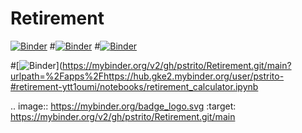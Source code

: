 # Retirement
[![Binder](https://mybinder.org/badge_logo.svg)](https://mybinder.org/v2/gh/pstrito/Retirement.git/main)
#[![Binder](https://mybinder.org/badge_logo.svg)](https://mybinder.org/v2/gh/pstrito/Retirement.git/main?urlpath=%2Fapps%2Fretirement_calculator.ipynb)
#[![Binder](https://mybinder.org/badge_logo.svg)](https://mybinder.org/v2/gh/pstrito/Retirement.git/main?#urlpath=%2Fapps%2Fhttps://mybinder.org/v2/gh/pstrito/Retirement.git/main/retirement_calculator.ipynb)


#[![Binder](https://mybinder.org/badge_logo.svg)](https://mybinder.org/v2/gh/pstrito/Retirement.git/main?urlpath=%2Fapps%2Fhttps://hub.gke2.mybinder.org/user/pstrito-#retirement-ytt1oumi/notebooks/retirement_calculator.ipynb

.. image:: https://mybinder.org/badge_logo.svg
 :target: https://mybinder.org/v2/gh/pstrito/Retirement.git/main
